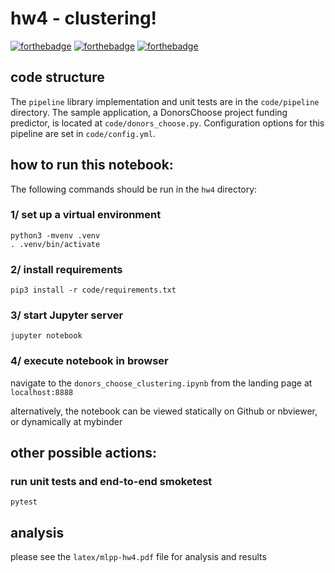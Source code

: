 # hw4 - clustering!
[![forthebadge](https://forthebadge.com/images/badges/made-with-python.svg)](https://forthebadge.com) [![forthebadge](https://forthebadge.com/images/badges/gluten-free.svg)](https://forthebadge.com) [![forthebadge](https://forthebadge.com/images/badges/as-seen-on-tv.svg)](https://forthebadge.com)

## code structure
The `pipeline` library implementation and unit tests are in the `code/pipeline` directory. The sample application, a DonorsChoose project funding predictor, is located at `code/donors_choose.py`. Configuration options for this pipeline are set in `code/config.yml`.
## how to run this notebook:
The following commands should be run in the `hw4` directory: 

### 1/ set up a virtual environment 
```
python3 -mvenv .venv
. .venv/bin/activate 
```

### 2/ install requirements
```
pip3 install -r code/requirements.txt
```

### 3/ start Jupyter server
```
jupyter notebook
```

### 4/ execute notebook in browser 
navigate to the `donors_choose_clustering.ipynb` from the landing page at `localhost:8888`

alternatively, the notebook can be viewed statically on Github or nbviewer, or dynamically at mybinder 

## other possible actions: 
### run unit tests and end-to-end smoketest
```
pytest
```

## analysis
please see the `latex/mlpp-hw4.pdf` file for analysis and results 
